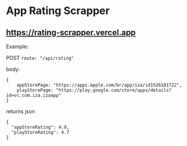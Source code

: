 # App Rating Scrapper

## https://rating-scrapper.vercel.app

Example:

POST `route: "/api/rating"`

body:

```
{
    appStorePage: "https://apps.apple.com/br/app/iza/id1526181722",
    playStorePage: "https://play.google.com/store/apps/details?id=vc.com.iza.izaapp"
}
```

returns json

```
{
  "appStoreRating": 4.9,
  "playStoreRating": 4.7
}
```
